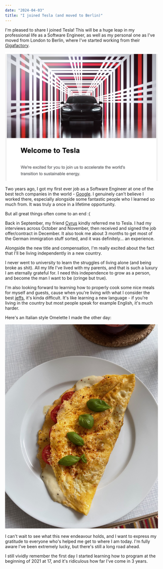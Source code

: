 ```yaml
---
date: "2024-04-03"
title: "I joined Tesla (and moved to Berlin)"
---
```


I'm pleased to share I joined Tesla! This will be a huge leap in my professional life as a Software Engineer, as well as my personal one as I've moved from London to Berlin, where I've started working from their [Gigafactory](https://www.tesla.com/en_eu/giga-berlin).

![](../assets/welcome-tesla.png)

Two years ago, I got my first ever job as a Software Engineer at one of the best tech companies in the world - [Google](https://parsam.io/joined-google). I genuinely can't believe I worked there, especially alongside some fantastic people who I learned so much from. It was truly a once in a lifetime opportunity.

But all great things often come to an end :(

Back in September, my friend [Cyrus](https://twitter.com/CyrusYari) kindly referred me to Tesla. I had my interviews across October and November, then received and signed the job offer/contract in December. It also took me about 3 months to get most of the German immigration stuff sorted, and it was definitely... an experience.

Alongside the new title and compensation, I'm really excited about the fact that I'll be living independently in a new country.

I never went to university to learn the struggles of living alone (and being broke as shit). All my life I've lived with my parents, and that is such a luxury I am eternally grateful for. I need this independence to grow as a person, and become the man I want to be (cringe but true).

I'm also looking forward to learning how to properly cook some nice meals for myself and guests, cause when you're living with what I consider the best [jeffs](https://www.youtube.com/watch?v=HD59d5vJ_kk), it's kinda difficult. It's like learning a new language - if you're living in the country but most people speak for example English, it's much harder.

Here's an Italian style Omelette I made the other day:

![](../assets/omelette.jpeg)

I can't wait to see what this new endeavour holds, and I want to express my gratitude to everyone who's helped me get to where I am today. I'm fully aware I've been extremely lucky, but there's still a long road ahead.

I still vividly remember the first day I started learning how to program at the beginning of 2021 at 17, and it's ridiculous how far I've come in 3 years.
